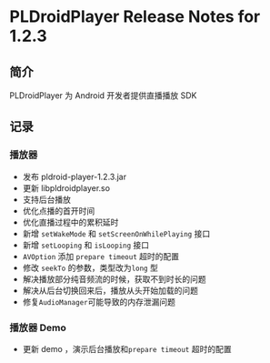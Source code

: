# PLDroidPlayer Release Notes for 1.2.3

## 简介
PLDroidPlayer 为 Android 开发者提供直播播放 SDK

## 记录

### 播放器
- 发布 pldroid-player-1.2.3.jar
- 更新 libpldroidplayer.so
- 支持后台播放
- 优化点播的首开时间
- 优化直播过程中的累积延时
- 新增 `setWakeMode` 和 `setScreenOnWhilePlaying` 接口
- 新增 `setLooping` 和 `isLooping` 接口
- `AVOption` 添加 `prepare timeout` 超时的配置
- 修改 `seekTo` 的参数，类型改为`long` 型
- 解决播放部分纯音频流的时候，获取不到时长的问题
- 解决从后台切换回来后，播放从头开始加载的问题
- 修复`AudioManager`可能导致的内存泄漏问题

### 播放器 Demo

- 更新 demo ，演示后台播放和`prepare timeout` 超时的配置